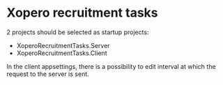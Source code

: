 # Xopero recruitment tasks
2 projects should be selected as startup projects:
- XoperoRecruitmentTasks.Server
- XoperoRecruitmentTasks.Client

In the client appsettings, there is a possibility to edit interval at which the request to the server is sent. 
